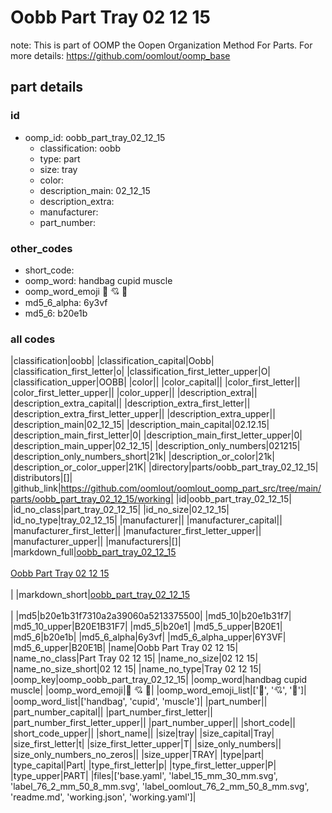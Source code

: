 # Oobb Part Tray 02 12 15  

note: This is part of OOMP the Oopen Organization Method For Parts. For more details: https://github.com/oomlout/oomp_base

##  part details





### id
* oomp_id: oobb_part_tray_02_12_15
  * classification: oobb
  * type: part
  * size: tray
  * color: 
  * description_main: 02_12_15
  * description_extra: 
  * manufacturer: 
  * part_number: 

### other_codes
* short_code: 
* oomp_word: handbag cupid muscle
* oomp_word_emoji :handbag: :cupid: :muscle:
* md5_6_alpha: 6y3vf
* md5_6: b20e1b

### all codes 
|classification|oobb|
|classification_capital|Oobb|
|classification_first_letter|o|
|classification_first_letter_upper|O|
|classification_upper|OOBB|
|color||
|color_capital||
|color_first_letter||
|color_first_letter_upper||
|color_upper||
|description_extra||
|description_extra_capital||
|description_extra_first_letter||
|description_extra_first_letter_upper||
|description_extra_upper||
|description_main|02_12_15|
|description_main_capital|02.12.15|
|description_main_first_letter|0|
|description_main_first_letter_upper|0|
|description_main_upper|02_12_15|
|description_only_numbers|021215|
|description_only_numbers_short|21k|
|description_or_color|21k|
|description_or_color_upper|21K|
|directory|parts/oobb_part_tray_02_12_15|
|distributors|[]|
|github_link|https://github.com/oomlout/oomlout_oomp_part_src/tree/main/parts/oobb_part_tray_02_12_15/working|
|id|oobb_part_tray_02_12_15|
|id_no_class|part_tray_02_12_15|
|id_no_size|02_12_15|
|id_no_type|tray_02_12_15|
|manufacturer||
|manufacturer_capital||
|manufacturer_first_letter||
|manufacturer_first_letter_upper||
|manufacturer_upper||
|manufacturers|[]|
|markdown_full|[oobb_part_tray_02_12_15](https://github.com/oomlout/oomlout_oomp_part_src/tree/main/parts/oobb_part_tray_02_12_15/working)<br>[](https://github.com/oomlout/oomlout_oomp_part_src/tree/main/parts/oobb_part_tray_02_12_15/working)<br>[Oobb Part Tray 02 12 15](https://github.com/oomlout/oomlout_oomp_part_src/tree/main/parts/oobb_part_tray_02_12_15/working)<br><br>|
|markdown_short|[oobb_part_tray_02_12_15](https://github.com/oomlout/oomlout_oomp_part_src/tree/main/parts/oobb_part_tray_02_12_15/working)<br><br>|
|md5|b20e1b31f7310a2a39060a5213375500|
|md5_10|b20e1b31f7|
|md5_10_upper|B20E1B31F7|
|md5_5|b20e1|
|md5_5_upper|B20E1|
|md5_6|b20e1b|
|md5_6_alpha|6y3vf|
|md5_6_alpha_upper|6Y3VF|
|md5_6_upper|B20E1B|
|name|Oobb Part Tray 02 12 15|
|name_no_class|Part Tray 02 12 15|
|name_no_size|02 12 15|
|name_no_size_short|02 12 15|
|name_no_type|Tray 02 12 15|
|oomp_key|oomp_oobb_part_tray_02_12_15|
|oomp_word|handbag cupid muscle|
|oomp_word_emoji|:handbag: :cupid: :muscle:|
|oomp_word_emoji_list|[':handbag:', ':cupid:', ':muscle:']|
|oomp_word_list|['handbag', 'cupid', 'muscle']|
|part_number||
|part_number_capital||
|part_number_first_letter||
|part_number_first_letter_upper||
|part_number_upper||
|short_code||
|short_code_upper||
|short_name||
|size|tray|
|size_capital|Tray|
|size_first_letter|t|
|size_first_letter_upper|T|
|size_only_numbers||
|size_only_numbers_no_zeros||
|size_upper|TRAY|
|type|part|
|type_capital|Part|
|type_first_letter|p|
|type_first_letter_upper|P|
|type_upper|PART|
|files|['base.yaml', 'label_15_mm_30_mm.svg', 'label_76_2_mm_50_8_mm.svg', 'label_oomlout_76_2_mm_50_8_mm.svg', 'readme.md', 'working.json', 'working.yaml']|
